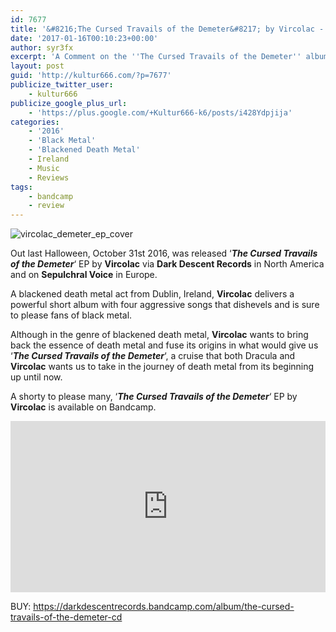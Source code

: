 ```yaml
---
id: 7677
title: '&#8216;The Cursed Travails of the Demeter&#8217; by Vircolac - A Comment'
date: '2017-01-16T00:10:23+00:00'
author: syr3fx
excerpt: 'A Comment on the ''The Cursed Travails of the Demeter'' album by Vircolac (2016).'
layout: post
guid: 'http://kultur666.com/?p=7677'
publicize_twitter_user:
    - kultur666
publicize_google_plus_url:
    - 'https://plus.google.com/+Kultur666-k6/posts/i428Ydpjija'
categories:
    - '2016'
    - 'Black Metal'
    - 'Blackened Death Metal'
    - Ireland
    - Music
    - Reviews
tags:
    - bandcamp
    - review
---
```


![vircolac_demeter_ep_cover](http://localhost:8080/wp-content/uploads/2017/01/vircolac_demeter_ep_cover.jpg)

Out last Halloween, October 31st 2016, was released ‘***The Cursed Travails of the Demeter***‘ EP by **Vircolac** via **Dark Descent Records** in North America and on **Sepulchral Voice** in Europe.

A blackened death metal act from Dublin, Ireland, **Vircolac** delivers a powerful short album with four aggressive songs that dishevels and is sure to please fans of black metal.

Although in the genre of blackened death metal, **Vircolac** wants to bring back the essence of death metal and fuse its origins in what would give us ‘***The Cursed Travails of the Demeter***‘, a cruise that both Dracula and **Vircolac** wants us to take in the journey of death metal from its beginning up until now.

A shorty to please many, ‘***The Cursed Travails of the Demeter***‘ EP by **Vircolac** is available on Bandcamp.

<iframe style="border: 0; width: 100%; height: 274px;" src="https://bandcamp.com/EmbeddedPlayer/album=3828990882/size=large/bgcol=333333/linkcol=e99708/tracklist=false/transparent=true/" seamless></iframe>

BUY: <https://darkdescentrecords.bandcamp.com/album/the-cursed-travails-of-the-demeter-cd>